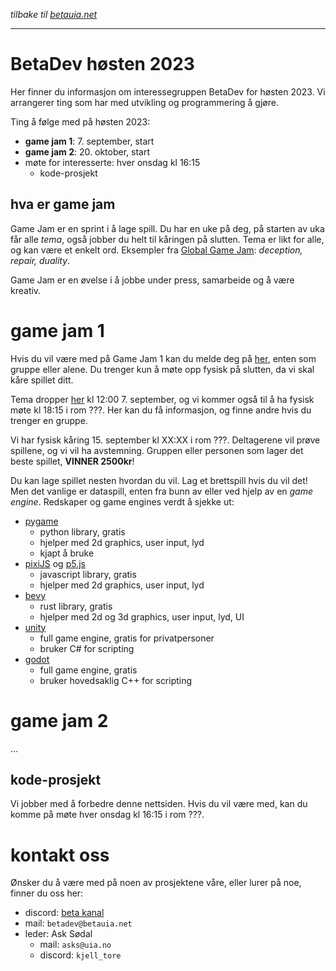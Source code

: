 *tilbake til [betauia.net](../index.html)*

---
# BetaDev høsten 2023
Her finner du informasjon om interessegruppen BetaDev for høsten 2023. Vi arrangerer ting som har med utvikling og programmering å gjøre.

Ting å følge med på høsten 2023:
- **game jam 1**: 7. september, start
- **game jam 2**: 20. oktober, start
- møte for interesserte: hver onsdag kl 16:15
    - kode-prosjekt

## hva er game jam
Game Jam er en sprint i å lage spill. Du har en uke på deg, på starten av uka får alle *tema*, også jobber du helt til kåringen på slutten. Tema er likt for alle, og kan være et enkelt ord. Eksempler fra [Global Game Jam](https://globalgamejam.org/history): *deception, repair, duality*.

Game Jam er en øvelse i å jobbe under press, samarbeide og å være kreativ.

# game jam 1
Hvis du vil være med på Game Jam 1 kan du melde deg på [her](https://forms.office.com/e/Eze1w2mi2P), enten som gruppe eller alene. Du trenger kun å møte opp fysisk på slutten, da vi skal kåre spillet ditt.

Tema dropper [her](tema.html) kl 12:00 7. september, og vi kommer også til å ha fysisk møte kl 18:15 i rom ???. Her kan du få informasjon, og finne andre hvis du trenger en gruppe.

Vi har fysisk kåring 15. september kl XX:XX i rom ???. Deltagerene vil prøve spillene, og vi vil ha avstemning. Gruppen eller personen som lager det beste spillet, **VINNER 2500kr**!

Du kan lage spillet nesten hvordan du vil. Lag et brettspill hvis du vil det! Men det vanlige er dataspill, enten fra bunn av eller ved hjelp av en *game engine*. Redskaper og game engines verdt å sjekke ut:
- [pygame](https://www.pygame.org/)
    - python library, gratis
    - hjelper med 2d graphics, user input, lyd
    - kjapt å bruke
- [pixiJS](https://pixijs.com/) og [p5.js](https://p5js.org/)
    - javascript library, gratis
    - hjelper med 2d graphics, user input, lyd
- [bevy](https://bevyengine.org/)
    - rust library, gratis
    - hjelper med 2d og 3d graphics, user input, lyd, UI
- [unity](https://unity.com/)
    - full game engine, gratis for privatpersoner
    - bruker C# for scripting
- [godot](https://godotengine.org/)
    - full game engine, gratis
    - bruker hovedsaklig C++ for scripting

# game jam 2
...

## kode-prosjekt
Vi jobber med å forbedre denne nettsiden. Hvis du vil være med, kan du komme på møte hver onsdag kl 16:15 i rom ???. 

# kontakt oss
Ønsker du å være med på noen av prosjektene våre, eller lurer på noe, finner du oss her:
- discord: [beta kanal](https://discord.gg/v8b6ZrQ")
- mail: `betadev@betauia.net`
- leder: Ask Sødal
    - mail: `asks@uia.no` 
    - discord: `kjell_tore`